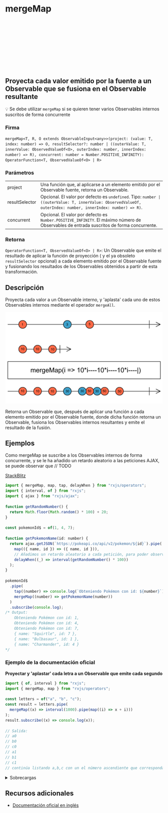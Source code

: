<div class="page-heading">

# mergeMap

<a target="_blank" href="https://github.com/ReactiveX/rxjs/blob/master/src/internal/operators/mergeMap.ts">
<svg>
  <use xlink:href="/assets/icons/github.svg#github"></use>
</svg>
</a>
</div>

<h2 class="subtitle"> Proyecta cada valor emitido por la fuente a un Observable que se fusiona en el Observable resultante</h2>

💡 Se debe utilizar `mergeMap` si se quieren tener varios Observables internos suscritos de forma concurrente

### Firma

`mergeMap<T, R, O extends ObservableInput<any>>(project: (value: T, index: number) => O, resultSelector?: number | ((outerValue: T, innerValue: ObservedValueOf<O>, outerIndex: number, innerIndex: number) => R), concurrent: number = Number.POSITIVE_INFINITY): OperatorFunction<T, ObservedValueOf<O> | R>`

### Parámetros

<table>
<tr><td>project</td><td>Una función que, al aplicarse a un elemento emitido por el Observable fuente, retorna un Observable.</td></tr>
<tr><td>resultSelector</td><td>Opcional. El valor por defecto es <code>undefined</code>.
Tipo: <code>number | ((outerValue: T, innerValue: ObservedValueOf, outerIndex: number, innerIndex: number) => R)</code>.</td></tr>
<tr><td>concurrent</td><td>Opcional. El valor por defecto es <code>Number.POSITIVE_INFINITY</code>.
El máximo número de Observables de entrada suscritos de forma concurrente.</td></tr>
</table>

### Retorna

`OperatorFunction<T, ObservedValueOf<O> | R>`: Un Observable que emite el resultado de aplicar la función de proyección ( y el ya obsoleto `resultSelector` opcional) a cada elemento emitido por el Observable fuente y fusionando los resultados de los Observables obtenidos a partir de esta transformación.

## Descripción

Proyecta cada valor a un Observable interno, y 'aplasta' cada uno de estos Observables internos mediante el operador `mergeAll`.

<img src="assets/images/marble-diagrams/transformation/mergeMap.png" alt="Diagrama de canicas del operador mergeMap">

Retorna un Observable que, después de aplicar una función a cada elemento emitido por el Observable fuente, donde dicha función retorna un Observable, fusiona los Observables internos resultantes y emite el resultado de la fusión.

## Ejemplos

Como mergeMap se suscribe a los Observables internos de forma concurrente, y se le ha añadido un retardo aleatorio a las peticiones AJAX, se puede observar que // TODO

<a target="_blank" href="https://stackblitz.com/edit/rxjs-mergemap-1?file=index.ts">StackBlitz</a>

```javascript
import { mergeMap, map, tap, delayWhen } from "rxjs/operators";
import { interval, of } from "rxjs";
import { ajax } from "rxjs/ajax";

function getRandomNumber() {
  return Math.floor(Math.random() * 100) + 20;
}

const pokemonId$ = of(1, 4, 7);

function getPokemonName(id: number) {
  return ajax.getJSON(`https://pokeapi.co/api/v2/pokemon/${id}`).pipe(
    map(({ name, id }) => ({ name, id })),
    // Añadimos un retardo aleatorio a cada petición, para poder observar el efecto de mergeMap
    delayWhen((_) => interval(getRandomNumber() * 100))
  );
}

pokemonId$
  .pipe(
    tap((number) => console.log(`Obteniendo Pokémon con id: ${number}`)),
    mergeMap((number) => getPokemonName(number))
  )
  .subscribe(console.log);
/* Output: 
    Obteniendo Pokémon con id: 1, 
    Obteniendo Pokémon con id: 4, 
    Obteniendo Pokémon con id: 7,
    { name: "Squirtle", id: 7 },
    { name: "Bulbasaur", id: 1 },
    { name: "Charmander", id: 4 }
*/
```

### Ejemplo de la documentación oficial

**Proyectar y 'aplastar' cada letra a un Observable que emite cada segundo**

```javascript
import { of, interval } from "rxjs";
import { mergeMap, map } from "rxjs/operators";

const letters = of("a", "b", "c");
const result = letters.pipe(
  mergeMap((x) => interval(1000).pipe(map((i) => x + i)))
);
result.subscribe((x) => console.log(x));

// Salida:
// a0
// b0
// c0
// a1
// b1
// c1
// continúa listando a,b,c con un el número ascendiente que corresponda
```

<details>
<summary>Sobrecargas</summary>
<div class="overload-container">

<div class="overload-section">

### Firma

`mergeMap(project: (value: T, index: number) => O, concurrent?: number): OperatorFunction<T, ObservedValueOf<O>>`

### Parámetros

<table>
<tr><td>project</td><td>Tipo: <code>(value: T, index: number) => O</code>.</td></tr>
<tr><td>concurrent</td><td>Opcional. El valor por defecto es <code>undefined</code>.
Tipo: <code>number.</td></tr>
</table>

### Retorna

`OperatorFunction<T, ObservedValueOf<O>>`

</div>

<div class="overload-section">

### Firma

`mergeMap(project: (value: T, index: number) => O, resultSelector: undefined, concurrent?: number): OperatorFunction<T, ObservedValueOf<O>>`

### Parámetros

<table>
<tr><td>project</td><td>Tipo: <code>(value: T, index: number) => O</code>.</td></tr>
<tr><td>resultSelector</td><td>Tipo: <code>undefined.</td></tr>
<tr><td>concurrent</td><td>Opcional. El valor por defecto es <code>undefined</code>.
Tipo: <code>number.</td></tr>

</table>

### Retorna

`OperatorFunction<T, ObservedValueOf<O>>`

</div>

<div class="overload-section">

### Firma

`mergeMap(project: (value: T, index: number) => O, resultSelector: (outerValue: T, innerValue: ObservedValueOf<O>, outerIndex: number, innerIndex: number) => R, concurrent?: number): OperatorFunction<T, R>`

### Parámetros

<table>
<tr><td>project</td><td>Tipo: <code>(value: T, index: number) => O</code>.</td></tr>
<tr><td>resultSelector</td><td>Tipo: <code>(outerValue: T, innerValue: ObservedValueOf, outerIndex: number, innerIndex: number) => R.</td></tr>
<tr><td>concurrent</td><td>Opcional. El valor por defecto es <code>undefined</code>.
Tipo: <code>number.</td></tr>
</table>

### Retorna

`OperatorFunction<T, R>`

</div>

</div>
</details>

## Recursos adicionales

- [Documentación oficial en inglés](https://rxjs-dev.firebaseapp.com/api/operators/mergeMap)
